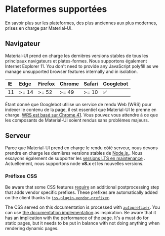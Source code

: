 # Plateformes supportées

<p class="description">En savoir plus sur les plateformes, des plus anciennes aux plus modernes, prises en charge par Material-UI.</p>

## Navigateur

Material-UI prend en charge les dernières versions stables de tous les principaux navigateurs et plates-formes. Nous supportons également Internet Explorer 11. You don't need to provide any JavaScript polyfill as we manage unsupported browser features internally and in isolation.

| IE  | Edge  | Firefox | Chrome | Safari | Googlebot |
| :-- | :---- | :------ | :----- | :----- | :-------- |
| 11  | >= 14 | >= 52   | >= 49  | >= 10  | ✅        |

Étant donné que Googlebot utilise un service de rendu Web (WRS) pour indexer le contenu de la page, il est essentiel que Material-UI le prenne en charge. [WRS est basé sur Chrome 41](https://developers.google.com/search/docs/guides/rendering). Vous pouvez vous attendre à ce que les composants de Material-UI soient rendus sans problèmes majeurs.

## Serveur

Parce que Material-UI prend en charge le rendu côté serveur, nous devons prendre en charge les dernières versions stables de [Node.js.](https://github.com/nodejs/node). Nous essayons également de supporter les [versions LTS en maintenance](https://github.com/nodejs/Release#lts-schedule1) . Actuellement, nous supportons node **v8.x** et les nouvelles versions.

### Préfixes CSS

Be aware that some CSS features [require](https://github.com/cssinjs/jss/issues/279) an additional postprocessing step that adds vendor specific prefixes. These prefixes are automatically added on the client thanks to [`jss-plugin-vendor-prefixer`](https://www.npmjs.com/package/jss-plugin-vendor-prefixer).

The CSS served on this documentation is processed with [`autoprefixer`](https://www.npmjs.com/package/autoprefixer). You can use [the documentation implementation](https://github.com/mui-org/material-ui/blob/47aa5aeaec1d4ac2c08fd0e84277d6b91e497557/pages/_document.js#L123) as inspiration. Be aware that it has an implication with the performance of the page. It's a must do for static pages, but it needs to be put in balance with not doing anything when rendering dynamic pages.
